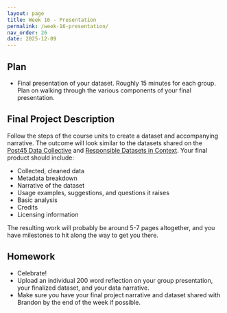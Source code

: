```yaml
---
layout: page
title: Week 16 - Presentation
permalink: /week-16-presentation/
nav_order: 26
date: 2025-12-09
---
```


## Plan

* Final presentation of your dataset. Roughly 15 minutes for each group. Plan on walking through the various components of your final presentation.

## Final Project Description

Follow the steps of the course units to create a dataset and accompanying narrative. The outcome will look similar to the datasets shared on the [Post45 Data Collective](https://data.post45.org/) and [Responsible Datasets in Context](https://www.responsible-datasets-in-context.com/). Your final product should include:

* Collected, cleaned data
* Metadata breakdown
* Narrative of the dataset
* Usage examples, suggestions, and questions it raises
* Basic analysis
* Credits
* Licensing information

The resulting work will probably be around 5-7 pages altogether, and you have milestones to hit along the way to get you there.

## Homework

* Celebrate!
* Upload an individual 200 word reflection on your group presentation, your finalized dataset, and your data narrative.
* Make sure you have your final project narrative and dataset shared with Brandon by the end of the week if possible.